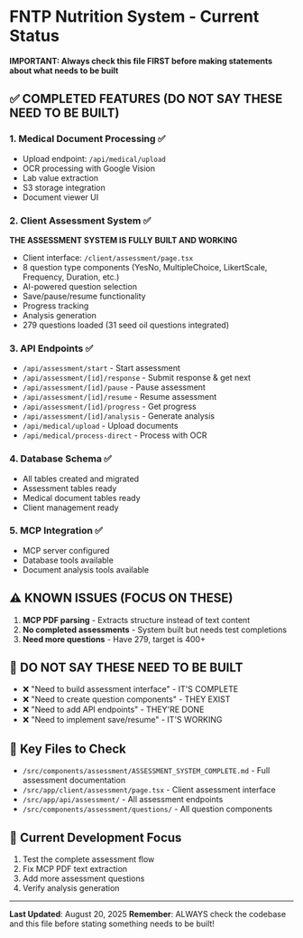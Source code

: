 # FNTP Nutrition System - Current Status
**IMPORTANT: Always check this file FIRST before making statements about what needs to be built**

## ✅ COMPLETED FEATURES (DO NOT SAY THESE NEED TO BE BUILT)

### 1. Medical Document Processing ✅
- Upload endpoint: `/api/medical/upload`
- OCR processing with Google Vision
- Lab value extraction
- S3 storage integration
- Document viewer UI

### 2. Client Assessment System ✅ 
**THE ASSESSMENT SYSTEM IS FULLY BUILT AND WORKING**
- Client interface: `/client/assessment/page.tsx`
- 8 question type components (YesNo, MultipleChoice, LikertScale, Frequency, Duration, etc.)
- AI-powered question selection
- Save/pause/resume functionality
- Progress tracking
- Analysis generation
- 279 questions loaded (31 seed oil questions integrated)

### 3. API Endpoints ✅
- `/api/assessment/start` - Start assessment
- `/api/assessment/[id]/response` - Submit response & get next
- `/api/assessment/[id]/pause` - Pause assessment  
- `/api/assessment/[id]/resume` - Resume assessment
- `/api/assessment/[id]/progress` - Get progress
- `/api/assessment/[id]/analysis` - Generate analysis
- `/api/medical/upload` - Upload documents
- `/api/medical/process-direct` - Process with OCR

### 4. Database Schema ✅
- All tables created and migrated
- Assessment tables ready
- Medical document tables ready
- Client management ready

### 5. MCP Integration ✅
- MCP server configured
- Database tools available
- Document analysis tools available

## ⚠️ KNOWN ISSUES (FOCUS ON THESE)

1. **MCP PDF parsing** - Extracts structure instead of text content
2. **No completed assessments** - System built but needs test completions
3. **Need more questions** - Have 279, target is 400+

## 🚫 DO NOT SAY THESE NEED TO BE BUILT
- ❌ "Need to build assessment interface" - IT'S COMPLETE
- ❌ "Need to create question components" - THEY EXIST  
- ❌ "Need to add API endpoints" - THEY'RE DONE
- ❌ "Need to implement save/resume" - IT'S WORKING

## 📁 Key Files to Check
- `/src/components/assessment/ASSESSMENT_SYSTEM_COMPLETE.md` - Full assessment documentation
- `/src/app/client/assessment/page.tsx` - Client assessment interface
- `/src/app/api/assessment/` - All assessment endpoints
- `/src/components/assessment/questions/` - All question components

## 🎯 Current Development Focus
1. Test the complete assessment flow
2. Fix MCP PDF text extraction
3. Add more assessment questions
4. Verify analysis generation

---
**Last Updated**: August 20, 2025
**Remember**: ALWAYS check the codebase and this file before stating something needs to be built!